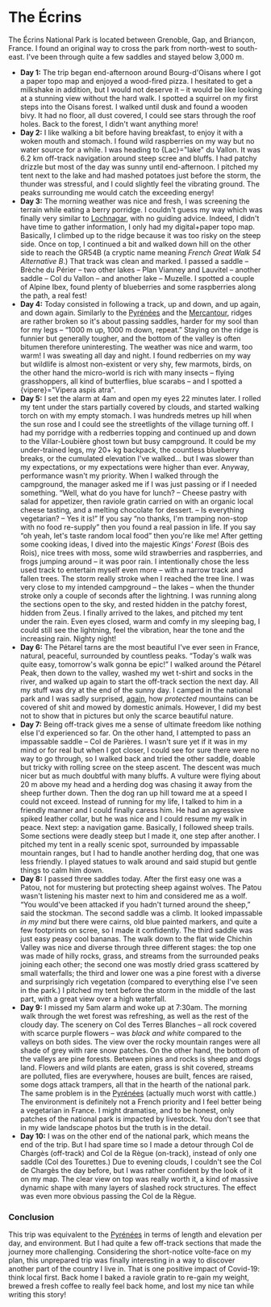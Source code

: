 # The Écrins

The Écrins National Park is located between Grenoble, Gap, and Briançon, France. I found an original way to cross the park from north-west to south-east. I've been through quite a few saddles and stayed below 3,000 m.

* **Day 1:** The trip began end-afternoon around Bourg-d'Oisans where I got a paper topo map and enjoyed a wood-fired pizza. I hesitated to get a milkshake in addition, but I would not deserve it – it would be like looking at a stunning view without the hard walk. I spotted a squirrel on my first steps into the Oisans forest. I walked until dusk and found a wooden bivy. It had no floor, all dust covered, I could see stars through the roof holes. Back to the forest, I didn't want anything more!
* **Day 2:** I like walking a bit before having breakfast, to enjoy it with a woken mouth and stomach. I found wild raspberries on my way but no water source for a while. I was heading to {Lac}="lake" du Vallon. It was 6.2 km off-track navigation around steep scree and bluffs. I had patchy drizzle but most of the day was sunny until end-afternoon. I pitched my tent next to the lake and had mashed potatoes just before the storm, the thunder was stressful, and I could slightly feel the vibrating ground. The peaks surrounding me would catch the exceeding energy!
* **Day 3:** The morning weather was nice and fresh, I was screening the terrain while eating a berry porridge. I couldn't guess my way which was finally very similar to [Lochnagar](story:Rees_Lochnagar_Dart), with no guiding advice. Indeed, I didn't have time to gather information, I only had my digital+paper topo map. Basically, I climbed up to the ridge because it was too risky on the steep side. Once on top, I continued a bit and walked down hill on the other side to reach the GR54B (a cryptic name meaning *French Great Walk 54 Alternative B*.) That track was clean and marked. I passed a saddle – Brèche du Périer – two other lakes – Plan Vianney and Lauvitel – another saddle – Col du Vallon – and another lake – Muzelle. I spotted a couple of Alpine Ibex, found plenty of blueberries and some raspberries along the path, a real fest!
* **Day 4:** Today consisted in following a track, up and down, and up again, and down again. Similarly to the [Pyrénées](story:Pyrenees) and the [Mercantour](story:Trou_Ane), ridges are rather broken so it's about passing saddles, harder for my sool than for my legs – “1000 m up, 1000 m down, repeat.” Staying on the ridge is funnier but generally tougher, and the bottom of the valley is often bitumen therefore uninteresting. The weather was nice and warm, too warm! I was sweating all day and night. I found redberries on my way but wildlife is almost non-existent or very shy, few marmots, birds, on the other hand the micro-world is rich with many insects – flying grasshoppers, all kind of butterflies, blue scarabs – and I spotted a {vipere}="Vipera aspis atra".
* **Day 5:** I set the alarm at 4am and open my eyes 22 minutes later. I rolled my tent under the stars partially covered by clouds, and started walking torch on with my empty stomach. I was hundreds metres up hill when the sun rose and I could see the streetlights of the village turning off. I had my porridge with a redberries topping and continued up and down to the Villar-Loubière ghost town but busy campground. It could be my under-trained legs, my 20+ kg backpack, the countless blueberry breaks, or the cumulated elevation I've walked... but I was slower than my expectations, or my expectations were higher than ever. Anyway, performance wasn't my priority. When I walked through the campground, the manager asked me if I was just passing or if I needed something. “Well, what do you have for lunch? – Cheese pastry with salad for appetizer, then raviole gratin carried on with an organic local cheese tasting, and a melting chocolate for dessert. – Is everything vegetarian? – Yes it is!” If you say “no thanks, I'm tramping non-stop with no food re-supply” then you found a real passion in life. If you say “oh yeah, let's taste random local food” then you're like me! After getting some cooking ideas, I dived into the majestic *Kings' Forest* (Bois des Rois), nice trees with moss, some wild strawberries and raspberries, and frogs jumping around – it was poor rain. I intentionally chose the less used track to entertain myself even more – with a narrow track and fallen trees. The storm really stroke when I reached the tree line. I was very close to my intended campground – the lakes – when the thunder stroke only a couple of seconds after the lightning. I was running along the sections open to the sky, and rested hidden in the patchy forest, hidden from Zeus. I finally arrived to the lakes, and pitched my tent under the rain. Even eyes closed, warm and comfy in my sleeping bag, I could still see the lightning, feel the vibration, hear the tone and the increasing rain. Nighty night!
* **Day 6:** The Pétarel tarns are the most beautiful I've ever seen in France, natural, peaceful, surrounded by countless peaks. “Today's walk was quite easy, tomorrow's walk gonna be epic!” I walked around the Pétarel Peak, then down to the valley, washed my wet t-shirt and socks in the river, and walked up again to start the off-track section the next day. All my stuff was dry at the end of the sunny day. I camped in the national park and I was sadly surprised, [again](story:Pyrenees), how *protected* mountains can be covered of shit and mowed by domestic animals. However, I did my best not to show that in pictures but only the scarce beautiful nature.
* **Day 7:** Being off-track gives me a sense of ultimate freedom like nothing else I'd experienced so far. On the other hand, I attempted to pass an impassable saddle – Col de Parières. I wasn't sure yet if it was in my mind or for real but when I got closer, I could see for sure there were no way to go through, so I walked back and tried the other saddle, doable but tricky with rolling scree on the steep ascent. The descent was much nicer but as much doubtful with many bluffs. A vulture were flying about 20 m above my head and a herding dog was chasing it away from the sheep further down. Then the dog ran up hill toward me at a speed I could not exceed. Instead of running for my life, I talked to him in a friendly manner and I could finally caress him. He had an agressive spiked leather collar, but he was nice and I could resume my walk in peace. Next step: a navigation game. Basically, I followed sheep trails. Some sections were deadly steep but I made it, one step after another. I pitched my tent in a really scenic spot, surrounded by impassable mountain ranges, but I had to handle another herding dog, that one was less friendly. I played statues to walk around and said stupid but gentle things to calm him down.
* **Day 8:** I passed three saddles today. After the first easy one was a Patou, not for mustering but protecting sheep against wolves. The Patou wasn't listening his master next to him and considered me as a wolf. “You would've been attacked if you hadn't turned around the sheep,” said the stockman. The second saddle was a climb. It looked impassable *in my mind* but there were cairns, old blue painted markers, and quite a few footprints on scree, so I made it confidently. The third saddle was just easy peasy cool bananas. The walk down to the flat wide Chichin Valley was nice and diverse through three different stages: the top one was made of hilly rocks, grass, and streams from the surrounded peaks joining each other; the second one was mostly dried grass scattered by small waterfalls; the third and lower one was a pine forest with a diverse and surprisingly rich vegetation (compared to everything else I've seen in the park.) I pitched my tent before the storm in the middle of the last part, with a great view over a high waterfall.
* **Day 9:** I missed my 5am alarm and woke up at 7:30am. The morning walk through the wet forest was refreshing, as well as the rest of the cloudy day. The scenery on Col des Terres Blanches – all rock covered with scarce purple flowers – was *black and white* compared to the valleys on both sides. The view over the rocky mountain ranges were all shade of grey with rare snow patches. On the other hand, the bottom of the valleys are pine forests. Between pines and rocks is sheep and dogs land. Flowers and wild plants are eaten, grass is shit covered, streams are polluted, flies are everywhere, houses are built, fences are raised, some dogs attack trampers, all that in the hearth of the national park. The same problem is in the [Pyrénées](story:Pyrenees) (actually much worst with cattle.) The environment is definitely not a French priority and I feel better being a vegetarian in France. I might dramatise, and to be honest, only patches of the national park is impacted by livestock. You don't see that in my wide landscape photos but the truth is in the detail.
* **Day 10:** I was on the other end of the national park, which means the end of the trip. But I had spare time so I made a detour through Col de Chargès (off-track) and Col de la Règue (on-track), instead of only one saddle (Col des Tourettes.) Due to evening clouds, I couldn't see the Col de Chargès the day before, but I was rather confident by the look of it on my map. The clear view on top was really worth it, a kind of massive dynamic shape with many layers of slashed rock structures. The effect was even more obvious passing the Col de la Règue.

### Conclusion

This trip was equivalent to the [Pyrénées](story:Pyrenees) in terms of length and elevation per day, and environment. But I had quite a few off-track sections that made the journey more challenging. Considering the short-notice volte-face on my plan, this unprepared trip was finally interesting in a way to discover another part of the country I live in. That is one positive impact of Covid-19: think local first. Back home I baked a raviole gratin to re-gain my weight, brewed a fresh coffee to really feel back home, and lost my nice tan while writing this story!
